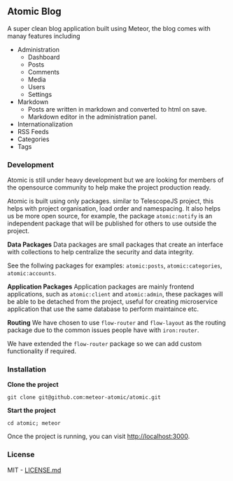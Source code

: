 ## Atomic Blog

A super clean blog application built using Meteor, the blog comes with manay features including

* Administration
  * Dashboard
  * Posts
  * Comments
  * Media
  * Users
  * Settings
* Markdown
  * Posts are written in markdown and converted to html on save.
  * Markdown editor in the administration panel.
* Internationalization
* RSS Feeds
* Categories
* Tags

### Development
Atomic is still under heavy development but we are looking for members of the opensource community to help make the project production ready.

Atomic is built using only packages. similar to TelescopeJS project, this helps with project organisation, load order and namespacing. It also helps us be more open source, for example, the package `atomic:notify` is an independent package that will be published for others to use outside the project.

**Data Packages**
Data packages are small packages that create an interface with collections to help centralize the security and data integrity.

See the follwing packages for examples: `atomic:posts`, `atomic:categories`, `atomic:accounts`.

**Application Packages**
Application packages are mainly frontend applications, such as `atomic:client` and `atomic:admin`, these packages will be able to be detached from the project, useful for creating microservice application that use the same database to perform maintaince etc.

**Routing**
We have chosen to use `flow-router` and `flow-layout` as the routing package due to the common issues people have with `iron:router`.

We have extended the `flow-router` package so we can add custom functionality if required.

### Installation

**Clone the project**

`git clone git@github.com:meteor-atomic/atomic.git`

**Start the project**

`cd atomic; meteor`

Once the project is running, you can visit [http://localhost:3000](http://localhost:3000).

### License
MIT - [LICENSE.md](https://github.com/meteor-atomic/atomic/blob/master/LICENSE.md)
